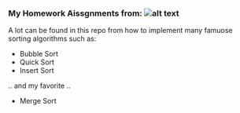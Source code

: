 ### My Homework Aissgnments from: ![alt text][logo]

A lot can be found in this repo from how to implement many famuose sorting algorithms such as:
+ Bubble Sort
+ Quick Sort
+ Insert Sort

.. and my favorite ..
+ Merge Sort



[logo]: https://www.regis.edu/~/media/Images/Logos/RU-logo-official_rev.ashx?la=en "Logo Title Text 2"

